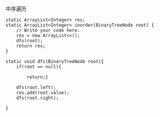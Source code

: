 中序遍历

    static ArrayList<Integer> res;
    static ArrayList<Integer> inorder(BinaryTreeNode root) {
        // Write your code here.
        res = new ArrayList<>();
        dfs(root);
        return res;
    }
    
    static void dfs(BinaryTreeNode root){
        if(root == null){
            
            return;}
        
        dfs(root.left);
        res.add(root.value);
        dfs(root.right);
        
    }